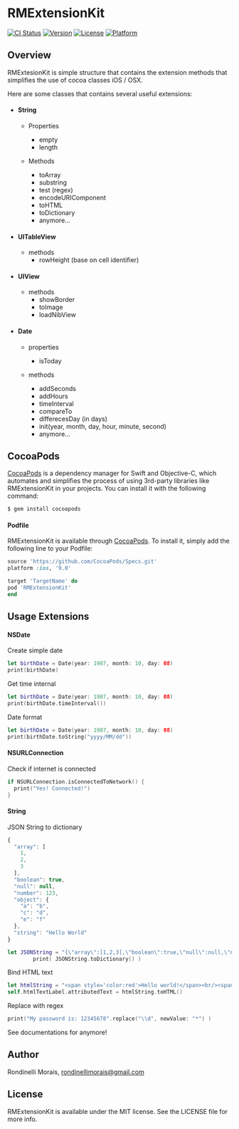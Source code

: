 # RMExtensionKit

[![CI Status](http://img.shields.io/travis/rondinellimorais/RMExtensionKit.svg?style=flat)](https://travis-ci.org/rondinellimorais/RMExtensionKit)
[![Version](https://img.shields.io/cocoapods/v/RMExtensionKit.svg?style=flat)](http://cocoapods.org/pods/RMExtensionKit)
[![License](https://img.shields.io/cocoapods/l/RMExtensionKit.svg?style=flat)](http://cocoapods.org/pods/RMExtensionKit)
[![Platform](https://img.shields.io/cocoapods/p/RMExtensionKit.svg?style=flat)](http://cocoapods.org/pods/RMExtensionKit)

## Overview
RMExtesionKit is simple structure that contains the extension methods that simplifies the use of cocoa classes iOS / OSX.

Here are some classes that contains several useful extensions:

- #### String
	+ Properties
		* empty
		* length

	+ Methods
		* toArray
		* substring
		* test (regex)
		* encodeURIComponent
		* toHTML
		* toDictionary
		* anymore...

- #### UITableView
	+ methods
		* rowHeight (base on cell identifier)

- #### UIView
	+ methods
		* showBorder
		* toImage
		* loadNibView

- #### Date
	+ properties
		* isToday

	+ methods
		* addSeconds
		* addHours
		* timeInterval
		* compareTo
		* differecesDay (in days)
		* init(year, month, day, hour, minute, second)
		* anymore...

## CocoaPods

[CocoaPods](http://cocoapods.org) is a dependency manager for Swift and Objective-C, which automates and simplifies the process of using 3rd-party libraries like RMExtensionKit in your projects. You can install it with the following command:

```bash
$ gem install cocoapods
```

#### Podfile

RMExtensionKit is available through [CocoaPods](http://cocoapods.org). To install
it, simply add the following line to your Podfile:

```ruby
source 'https://github.com/CocoaPods/Specs.git'
platform :ios, '9.0'

target 'TargetName' do
pod 'RMExtensionKit'
end
```

## Usage Extensions

#### NSDate

Create simple date
```swift
let birthDate = Date(year: 1987, month: 10, day: 08)
print(birthDate)
```

Get time internal
```swift
let birthDate = Date(year: 1987, month: 10, day: 08)
print(birthDate.timeInterval())
```
Date format
```swift
let birthDate = Date(year: 1987, month: 10, day: 08)
print(birthDate.toString("yyyy/MM/dd"))
```

#### NSURLConnection

Check if internet is connected
```swift
if NSURLConnection.isConnectedToNetwork() {
  print("Yes! Connected!")
}
```

#### String

JSON String to dictionary
```javascript
{
  "array": [
    1,
    2,
    3
  ],
  "boolean": true,
  "null": null,
  "number": 123,
  "object": {
    "a": "b",
    "c": "d",
    "e": "f"
  },
  "string": "Hello World"
}
```

```swift
let JSONString = "{\"array\":[1,2,3],\"boolean\":true,\"null\":null,\"number\":123,\"object\":{\"a\":\"b\",\"c\":\"d\",\"e\":\"f\"},\"string\":\"Hello World\"}"
        print( JSONString.toDictionary() )
```

Bind HTML text
```swift
let htmlString = "<span style='color:red'>Hello world!</span><br/><span>This is a simple HTML text. This is <b>bold!</b></span>"
self.htmlTextLabel.attributedText = htmlString.toHTML()
```

Replace with regex
```swift
print("My password is: 12345678".replace("\\d", newValue: "*") )
```

See documentations for anymore!

## Author

Rondinelli Morais, rondinellimorais@gmail.com

## License

RMExtensionKit is available under the MIT license. See the LICENSE file for more info.
